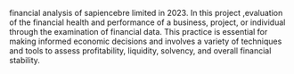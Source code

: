 financial analysis of sapiencebre limited in 2023.
In this project ,evaluation of the financial health and performance of a business, project, or individual through the examination of financial data. This practice is essential for making informed economic decisions and involves a variety of techniques and tools to assess profitability, liquidity, solvency, and overall financial stability.
